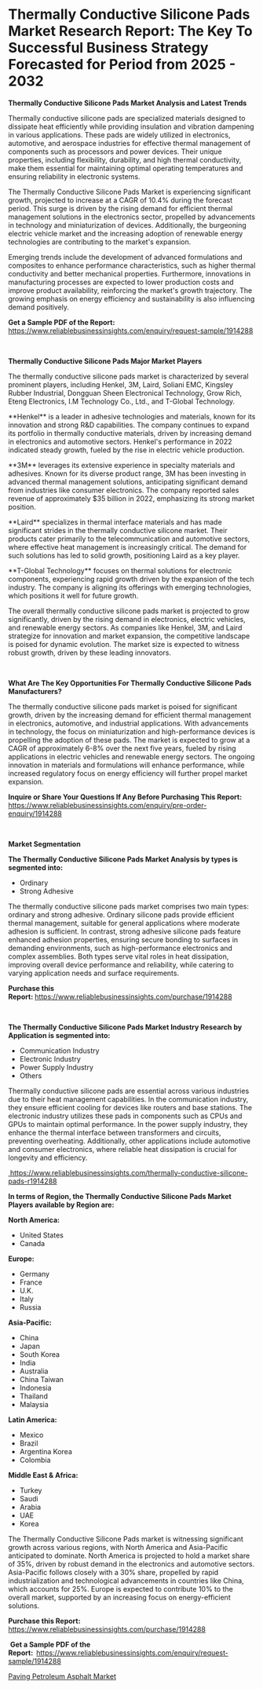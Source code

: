 <p><h1>Thermally Conductive Silicone Pads Market Research Report: The Key To Successful Business Strategy Forecasted for Period from 2025 - 2032</h1></p><p><strong>Thermally Conductive Silicone Pads Market Analysis and Latest Trends</strong></p>
<p><p>Thermally conductive silicone pads are specialized materials designed to dissipate heat efficiently while providing insulation and vibration dampening in various applications. These pads are widely utilized in electronics, automotive, and aerospace industries for effective thermal management of components such as processors and power devices. Their unique properties, including flexibility, durability, and high thermal conductivity, make them essential for maintaining optimal operating temperatures and ensuring reliability in electronic systems.</p><p>The Thermally Conductive Silicone Pads Market is experiencing significant growth, projected to increase at a CAGR of 10.4% during the forecast period. This surge is driven by the rising demand for efficient thermal management solutions in the electronics sector, propelled by advancements in technology and miniaturization of devices. Additionally, the burgeoning electric vehicle market and the increasing adoption of renewable energy technologies are contributing to the market's expansion. </p><p>Emerging trends include the development of advanced formulations and composites to enhance performance characteristics, such as higher thermal conductivity and better mechanical properties. Furthermore, innovations in manufacturing processes are expected to lower production costs and improve product availability, reinforcing the market's growth trajectory. The growing emphasis on energy efficiency and sustainability is also influencing demand positively.</p></p>
<p><strong>Get a Sample PDF of the Report:&nbsp;</strong> <a href="https://www.reliablebusinessinsights.com/enquiry/request-sample/1914288?utm_campaign=2177&utm_medium=2&utm_source=Github&utm_content=ia&utm_term=04022025&utm_id=thermally-conductive-silicone-pads">https://www.reliablebusinessinsights.com/enquiry/request-sample/1914288</a></p>
<p>&nbsp;</p>
<p><strong>Thermally Conductive Silicone Pads Major Market Players</strong></p>
<p><p>The thermally conductive silicone pads market is characterized by several prominent players, including Henkel, 3M, Laird, Soliani EMC, Kingsley Rubber Industrial, Dongguan Sheen Electronical Technology, Grow Rich, Eteng Electronics, I.M Technology Co., Ltd., and T-Global Technology. </p><p>**Henkel** is a leader in adhesive technologies and materials, known for its innovation and strong R&D capabilities. The company continues to expand its portfolio in thermally conductive materials, driven by increasing demand in electronics and automotive sectors. Henkel's performance in 2022 indicated steady growth, fueled by the rise in electric vehicle production.</p><p>**3M** leverages its extensive experience in specialty materials and adhesives. Known for its diverse product range, 3M has been investing in advanced thermal management solutions, anticipating significant demand from industries like consumer electronics. The company reported sales revenue of approximately $35 billion in 2022, emphasizing its strong market position.</p><p>**Laird** specializes in thermal interface materials and has made significant strides in the thermally conductive silicone market. Their products cater primarily to the telecommunication and automotive sectors, where effective heat management is increasingly critical. The demand for such solutions has led to solid growth, positioning Laird as a key player.</p><p>**T-Global Technology** focuses on thermal solutions for electronic components, experiencing rapid growth driven by the expansion of the tech industry. The company is aligning its offerings with emerging technologies, which positions it well for future growth.</p><p>The overall thermally conductive silicone pads market is projected to grow significantly, driven by the rising demand in electronics, electric vehicles, and renewable energy sectors. As companies like Henkel, 3M, and Laird strategize for innovation and market expansion, the competitive landscape is poised for dynamic evolution. The market size is expected to witness robust growth, driven by these leading innovators.</p></p>
<p>&nbsp;</p>
<p><strong>What Are The Key Opportunities For Thermally Conductive Silicone Pads Manufacturers?</strong></p>
<p><p>The thermally conductive silicone pads market is poised for significant growth, driven by the increasing demand for efficient thermal management in electronics, automotive, and industrial applications. With advancements in technology, the focus on miniaturization and high-performance devices is propelling the adoption of these pads. The market is expected to grow at a CAGR of approximately 6-8% over the next five years, fueled by rising applications in electric vehicles and renewable energy sectors. The ongoing innovation in materials and formulations will enhance performance, while increased regulatory focus on energy efficiency will further propel market expansion.</p></p>
<p><strong>Inquire or Share Your Questions If Any Before Purchasing This Report:</strong> <a href="https://www.reliablebusinessinsights.com/enquiry/pre-order-enquiry/1914288?utm_campaign=2177&utm_medium=2&utm_source=Github&utm_content=ia&utm_term=04022025&utm_id=thermally-conductive-silicone-pads">https://www.reliablebusinessinsights.com/enquiry/pre-order-enquiry/1914288</a></p>
<p>&nbsp;</p>
<p><strong>Market Segmentation</strong></p>
<p><strong>The Thermally Conductive Silicone Pads Market Analysis by types is segmented into:</strong></p>
<p><ul><li>Ordinary</li><li>Strong Adhesive</li></ul></p>
<p><p>The thermally conductive silicone pads market comprises two main types: ordinary and strong adhesive. Ordinary silicone pads provide efficient thermal management, suitable for general applications where moderate adhesion is sufficient. In contrast, strong adhesive silicone pads feature enhanced adhesion properties, ensuring secure bonding to surfaces in demanding environments, such as high-performance electronics and complex assemblies. Both types serve vital roles in heat dissipation, improving overall device performance and reliability, while catering to varying application needs and surface requirements.</p></p>
<p><strong>Purchase this Report:&nbsp;</strong><a href="https://www.reliablebusinessinsights.com/purchase/1914288?utm_campaign=2177&utm_medium=2&utm_source=Github&utm_content=ia&utm_term=04022025&utm_id=thermally-conductive-silicone-pads">https://www.reliablebusinessinsights.com/purchase/1914288</a></p>
<p>&nbsp;</p>
<p><strong>The Thermally Conductive Silicone Pads Market Industry Research by Application is segmented into:</strong></p>
<p><ul><li>Communication Industry</li><li>Electronic Industry</li><li>Power Supply Industry</li><li>Others</li></ul></p>
<p><p>Thermally conductive silicone pads are essential across various industries due to their heat management capabilities. In the communication industry, they ensure efficient cooling for devices like routers and base stations. The electronic industry utilizes these pads in components such as CPUs and GPUs to maintain optimal performance. In the power supply industry, they enhance the thermal interface between transformers and circuits, preventing overheating. Additionally, other applications include automotive and consumer electronics, where reliable heat dissipation is crucial for longevity and efficiency.</p></p>
<p><a href="https://www.reliablebusinessinsights.com/thermally-conductive-silicone-pads-r1914288?utm_campaign=2177&utm_medium=2&utm_source=Github&utm_content=ia&utm_term=04022025&utm_id=thermally-conductive-silicone-pads">&nbsp;https://www.reliablebusinessinsights.com/thermally-conductive-silicone-pads-r1914288</a></p>
<p><strong>In terms of Region, the Thermally Conductive Silicone Pads Market Players available by Region are:</strong></p>
<p>
    <p> <strong> North America: </strong>
        <ul>
            <li>United States</li>
            <li>Canada</li>
        </ul>
        </p> 
    <p> <strong> Europe: </strong>
        <ul>
            <li>Germany</li>
            <li>France</li>
            <li>U.K.</li>
            <li>Italy</li>
            <li>Russia</li>
        </ul>
        </p> 
    <p> <strong> Asia-Pacific: </strong>
        <ul>
            <li>China</li>
            <li>Japan</li>
            <li>South Korea</li>
            <li>India</li>
            <li>Australia</li>
            <li>China Taiwan</li>
            <li>Indonesia</li>
            <li>Thailand</li>
            <li>Malaysia</li>
        </ul>
        </p> 
    <p> <strong> Latin America: </strong>
        <ul>
            <li>Mexico</li>
            <li>Brazil</li>
            <li>Argentina Korea</li>
            <li>Colombia</li>
        </ul>
        </p> 
    <p> <strong> Middle East & Africa: </strong>
        <ul>
            <li>Turkey</li>
            <li>Saudi</li>
            <li>Arabia</li>
            <li>UAE</li>
            <li>Korea</li>
        </ul>
    </p>
    </p>
<p><p>The Thermally Conductive Silicone Pads market is witnessing significant growth across various regions, with North America and Asia-Pacific anticipated to dominate. North America is projected to hold a market share of 35%, driven by robust demand in the electronics and automotive sectors. Asia-Pacific follows closely with a 30% share, propelled by rapid industrialization and technological advancements in countries like China, which accounts for 25%. Europe is expected to contribute 10% to the overall market, supported by an increasing focus on energy-efficient solutions.</p></p>
<p><strong>Purchase this Report: </strong><a href="https://www.reliablebusinessinsights.com/purchase/1914288?utm_campaign=2177&utm_medium=2&utm_source=Github&utm_content=ia&utm_term=04022025&utm_id=thermally-conductive-silicone-pads">https://www.reliablebusinessinsights.com/purchase/1914288</a></p>
<p>&nbsp;<strong>Get a Sample PDF of the Report:&nbsp;&nbsp;</strong><a href="https://www.reliablebusinessinsights.com/enquiry/request-sample/1914288?utm_campaign=2177&utm_medium=2&utm_source=Github&utm_content=ia&utm_term=04022025&utm_id=thermally-conductive-silicone-pads">https://www.reliablebusinessinsights.com/enquiry/request-sample/1914288</a></p>
<p><strong></strong></p>
<p><p><a href="https://github.com/LilianFaulkner65/Market-Research-Report-List-1/blob/main/paving-petroleum-asphalt-market.md?utm_campaign=2177&utm_medium=2&utm_source=Github&utm_content=ia&utm_term=04022025&utm_id=thermally-conductive-silicone-pads">Paving Petroleum Asphalt Market</a></p></p>